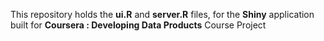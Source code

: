 This repository holds the **ui.R** and **server.R** files, for the **Shiny** application built for **Coursera : Developing Data Products** Course Project
